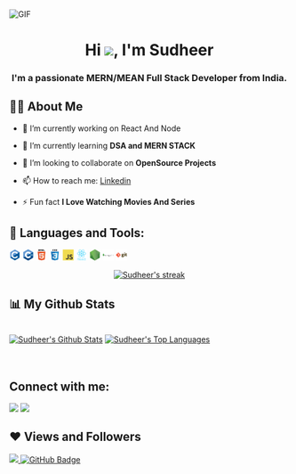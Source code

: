 <img alt="GIF"  height="205px" align="center" src="https://i.pinimg.com/originals/07/bb/69/07bb69e3ce6ba6cb15bf6c8ccdf8af09.gif" />

<h1 align="center">Hi <img src="https://raw.githubusercontent.com/MartinHeinz/MartinHeinz/master/wave.gif" width="30px">, I'm Sudheer</h1>
<h3 align="center">I'm a passionate MERN/MEAN Full Stack Developer from India.</h3>


## 🙋‍♂️ About Me

- 🔭 I’m currently working on React And Node

- 🌱 I’m currently learning **DSA and MERN STACK**

- 👯 I’m looking to collaborate on **OpenSource Projects**

- 📫 How to reach me:  [Linkedin](https://www.linkedin.com/in/sudheer-singh-6132951a2/)

- ⚡ Fun fact **I Love Watching Movies And Series**

## 🚀 Languages and Tools:

<p align="left"> 
<code><img height="20" src="https://raw.githubusercontent.com/devicons/devicon/master/icons/c/c-original.svg"></code>
<code><img height="20" src="https://raw.githubusercontent.com/devicons/devicon/master/icons/cplusplus/cplusplus-original.svg"></code>
<code><img height="20" src="https://raw.githubusercontent.com/devicons/devicon/master/icons/html5/html5-original-wordmark.svg"></code>
<code><img height="20" src="https://raw.githubusercontent.com/devicons/devicon/master/icons/css3/css3-original-wordmark.svg"></code>
<code><img height="20" src="https://raw.githubusercontent.com/devicons/devicon/master/icons/javascript/javascript-original.svg"></code>
<code><img height="20" src="https://raw.githubusercontent.com/devicons/devicon/master/icons/react/react-original-wordmark.svg"></code>
<code><img height="20" src="https://raw.githubusercontent.com/github/explore/80688e429a7d4ef2fca1e82350fe8e3517d3494d/topics/nodejs/nodejs.png"></code>
<code><img height="20" src="https://raw.githubusercontent.com/github/explore/80688e429a7d4ef2fca1e82350fe8e3517d3494d/topics/mongodb/mongodb.png"></code>
<code><img height="20" src="https://raw.githubusercontent.com/github/explore/80688e429a7d4ef2fca1e82350fe8e3517d3494d/topics/git/git.png"></code>

</p>

<p align="center">
    <a href="https://github.com/ss0710/github-readme-streak-stats">
        <img title="🔥 Get streak stats for your profile at git.io/streak-stats" alt="Sudheer's streak" src="https://github-readme-streak-stats.herokuapp.com/?user=ss0710&theme=black-ice&hide_border=true&stroke=0000&background=060A0CD0"/>
    </a>
</p>

## 📊 My Github Stats

  <br/>
    <a href="https://github.com/ss0710/github-readme-stats"><img alt="Sudheer's Github Stats" src="https://github-readme-stats.vercel.app/api?username=ss0710&show_icons=true&count_private=true&theme=react&hide_border=true&bg_color=0D1117" /></a>
  <a href="https://github.com/ss0710/github-readme-stats"><img alt="Sudheer's Top Languages" src="https://github-readme-stats.vercel.app/api/top-langs/?username=ss0710&langs_count=8&count_private=true&layout=compact&theme=react&hide_border=true&bg_color=0D1117" /></a>
  <br/>
  


<br/>
<br/>

## Connect with me:
<p align="left">

<a href = "https://www.linkedin.com/in/sudheer-singh-6132951a2"><img src="https://img.icons8.com/fluent/48/000000/linkedin.png"/></a>
<a href = "https://www.instagram.com/mr._mister1007/"><img src="https://img.icons8.com/fluent/48/000000/instagram-new.png"/></a>

</p>

## ❤ Views and Followers
<a href="https://github.com/ss0710/github-profile-views-counter">
    <img src="https://komarev.com/ghpvc/?username=ss0710">
</a>
<a href="https://github.com/ss0710?tab=followers"><img src="https://img.shields.io/github/followers/ss0710?label=Followers&style=social" alt="GitHub Badge"></a>
